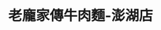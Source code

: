 ---
title: "老龐家傳牛肉麵-澎湖店"
description: "老龐家傳牛肉麵-澎湖店"
layout: shop
keywords:
  - 美食競賽
  - 台灣美食
  - 美食精選
datePublished: "2025-06-30"
dateModified: "2025-07-06"
city: "澎湖縣"
district: "馬公市"
address: "880澎湖縣馬公市三民路45號"
phone: "069266657"
geo: "23.567120200740657, 119.56823084065023"
google_map: "https://maps.app.goo.gl/dFsov4Lz9S2cwRjy9"
footinder: ""
official: "https://www.facebook.com/p/%E8%80%81%E9%BE%90%E5%AE%B6%E5%82%B3%E7%89%9B%E8%82%89%E9%BA%B5-100064117776154/"
award:
  - name: "台北國際牛肉麵節"
    year: "2024"
    entries:
      - group: "鮮食組"
        cooking_style: "紅燒"
        rank: "金牌"

---